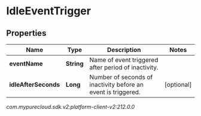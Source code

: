 # IdleEventTrigger


## Properties

| Name | Type | Description | Notes |
| ------------ | ------------- | ------------- | ------------- |
| **eventName** | **String** | Name of event triggered after period of inactivity. |  |
| **idleAfterSeconds** | **Long** | Number of seconds of inactivity before an event is triggered. |  [optional] |




_com.mypurecloud.sdk.v2:platform-client-v2:212.0.0_
